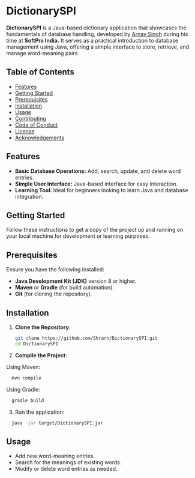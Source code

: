 
# DictionarySPI

**DictionarySPI** is a Java-based dictionary application that showcases the fundamentals of database handling, developed by [Arnav Singh](https://github.com/Shrarn) during his time at **SoftPro India.** It serves as a practical introduction to database management using Java, offering a simple interface to store, retrieve, and manage word-meaning pairs.


## Table of Contents
- [Features](#features)
- [Getting Started](#getting-started)
- [Prerequisites](#prerequisites)
- [Installation](#installation)
- [Usage](#usage)
- [Contributing](#contributing)
- [Code of Conduct](#code-of-conduct)
- [License](#license)
- [Acknowledgements](#acknowledgements)


## Features
- **Basic Database Operations:** Add, search, update, and delete word entries.
- **Simple User Interface:** Java-based interface for easy interaction.
- **Learning Tool:** Ideal for beginners looking to learn Java and database integration.




## Getting Started
Follow these instructions to get a copy of the project up and running on your local machine for development or learning purposes.



## Prerequisites
Ensure you have the following installed:
- **Java Development Kit (JDK)** version 8 or higher.
- **Maven** or **Gradle** (for build automation).
- **Git** (for cloning the repository).




## Installation

1. **Clone the Repository**:
   ```bash
   git clone https://github.com/Shrarn/DictionarySPI.git
   cd DictionarySPI
   ```

2. **Compile the Project**:

Using Maven:

```bash
  mvn compile
```

Using Gradle:

```bash
  gradle build
```

3. Run the application:

```bash
  java -jar target/DictionarySPI.jar
```

## Usage

- Add new word-meaning entries.
- Search for the meanings of existing words.
- Modify or delete word entries as needed.



